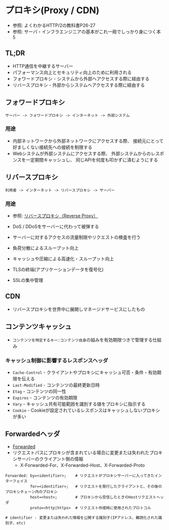 # プロキシ(Proxy / CDN)
- 参照: よくわかるHTTP/2の教科書P26-27
- 参照: サーバ・インフラエンジニアの基本がこれ一冊でしっかり身につく本 5

## TL;DR
- HTTP通信を中継するサーバー
- パフォーマンス向上とセキュリティ向上のために利用される
- フォワードプロキシ - システムから外部へアクセスする際に経由する
- リバースプロキシ - 外部からシステムへアクセスする際に経由する

## フォワードプロキシ

```
サーバー -> フォワードプロキシ -> インターネット -> 外部システム
```

### 用途
- 内部ネットワークから外部ネットワークにアクセスする際、
  接続元にとって好ましくない接続先への接続を制限する
- Webシステムが外部システムにアクセスする際、
  外部システムからのレスポンスを一定期間キャッシュし、
  同じAPIを何度も叩かずに済むようにする

## リバースプロキシ

```
利用者 -> インターネット -> リバースプロキシ -> サーバー
```

### 用途
- 参照: [リバースプロキシ（Reverse Proxy）](https://www.atmarkit.co.jp/ait/articles/1608/25/news034.html)

- DoS / DDoSをサーバーに代わって被弾する
- サーバーに対するアクセスの流量制限やリクエストの検査を行う
- 負荷分散によるスループット向上
- キャッシュや圧縮による高速化・スループット向上
- TLSの終端(アプリケーションデータを復号化)
- SSLの集中管理

## CDN
- リバースプロキシを世界中に展開しマネージドサービスにしたもの

## コンテンツキャッシュ
- `コンテンツを特定するキー:コンテンツ自身`の組みを有効期限つきで管理する仕組み

### キャッシュ制御に影響するレスポンスヘッダ
- `Cache-Control` - クライアントやプロキシにキャッシュ可否・条件・有効期限を伝える
- `Last-Modified` - コンテンツの最終更新日時
- `Etag` - コンテンツの同一性
- `Expires` - コンテンツの有効期限
- `Vary` - キャッシュ共有可能範囲を識別する値をプロキシに指示する
- `Cookie` - Cookieが設定されているレスポンスはキャッシュしないプロキシが多い

## Forwardedヘッダ
- [Forwarded](https://developer.mozilla.org/ja/docs/Web/HTTP/Headers/Forwarded)
- リクエストパスにプロキシが含まれている場合に変更または失われたプロキシサーバーのクライアント側の情報
  - X-Forwarded-For、X-Forwarded-Host、X-Forwarded-Proto

```
Forwarded: by=<identifier>;    # リクエストがプロキシサーバーに入ってきたインターフェイス
           for=<identifier>;   # リクエストを発行したクライアントと、その後のプロキシチェーン内のプロキシ
           host=<host>;        # プロキシから受信したときのHostリクエストヘッダ
           proto=<http|https>  # リクエスト作成時に使用されたプロトコル

# identifier - 変更または失われた情報を公開する識別子(IPアドレス、難読化された識別子、etc)
```
